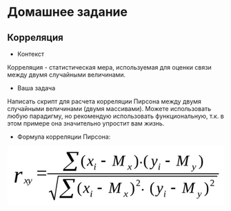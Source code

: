 Домашнее задание
=

Корреляция
-
* Контекст

Корреляция - статистическая мера, используемая для оценки
связи между двумя случайными величинами.

* Ваша задача

Написать скрипт для расчета корреляции Пирсона между
двумя случайными величинами (двумя массивами). Можете
использовать любую парадигму, но рекомендую использовать
функциональную, т.к. в этом примере она значительно
упростит вам жизнь.

* Формула корреляции Пирсона:

![Формула корреляции Пирсона](formula.jpg "Формула корреляции Пирсона")

